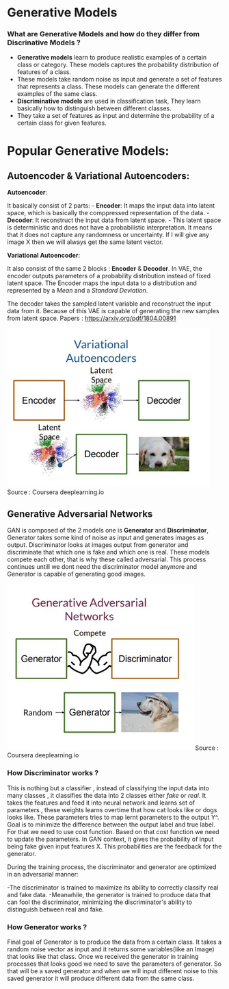 
# Generative Models

### What are Generative Models and  how do they differ from Discrinative Models ?

  - **Generative models** learn to produce realistic examples of a certain class or category. These models captures the probability distribution of features of a class.
  - These models take random noise as input and generate a set of features that represents a class. These models can generate the different examples of the same class.
  - **Discriminative models** are used in classification task, They learn basically how to distinguish between different classes.
  - They take a set of features as input and determine the probability of a certain class for given features.
  
# Popular Generative Models:

## Autoencoder & Variational Autoencoders:

**Autoencoder**:  

It basically consist of 2 parts:
        - **Encoder**: It maps the input data into latent space, which is basically the comppressed representation of the data.
        - **Decoder**: It reconstruct the input data from latent space.
    - This latent space is deterministic and does not have a probabilistic interpretation. It means that it does not capture any randomness or uncertainty. If I will give any image X then we will always get the same latent vector.
    
**Variational Autoencoder**: 

It also consist of the same 2 blocks : **Encoder** & **Decoder**. In VAE, the encoder outputs parameters of a probability distribution instead of fixed latent space. The Encoder maps the input data to a distribution and represented by a *Mean* and a *Standard Deviation*. 

The decoder takes the sampled latent variable and reconstruct the input data from it. Because of this VAE is capable of generating the new samples from latent space. 
Papers : https://arxiv.org/pdf/1804.00891   

![Variational Autoencoder ](assests/variational.JPG) Source : Coursera deeplearning.io 

## Generative Adversarial Networks 

GAN is composed of the 2 models one is **Generator** and **Discriminator**, Generator takes some kind of noise as input and generates images as output. Discriminator looks at images output from generator and discriminate that which one is fake and which one is real. These models compete each other, that is why these called adversarial. This process continues untill we dont need the discriminator model anymore and Generator is capable of generating good images. 

![Variational Autoencoder ](assests/gan.JPG) Source : Coursera deeplearning.io 

### How Discriminator works ?

This is nothing but a classifier , instead of classifying the input data into many classes , it classifies the data into 2 classes either *fake* or *real*. 
It takes the features and feed it into neural network and learns set of parameters , these weights learns overtime that how cat looks like or dogs looks like. These parameters tries to map lernt parameters to the output Y^. Goal is to minimize the difference between the output label and true label. For that we need to use cost function. Based on that cost function we need to update the parameters. In GAN context, it gives the probability of input being fake given input features X. This probabilities are the feedback for the generator.  

During the training process, the discriminator and generator are optimized  in an adversarial manner:

  -The discriminator is trained to maximize its ability to correctly classify real and fake data.
  -Meanwhile, the generator is trained to produce data that can fool the discriminator, minimizing the discriminator's ability to distinguish between real and fake.

### How Generator works ?

Final goal of Generator is to produce the data from a certain class. It takes a random noise vector as input and it returns some variables(like an Image) that looks like that class. Once we received the generator in training processes that looks good we need to save the parameters of generator. So that will be a saved generator and when we will input different noise to  this saved generator it will produce different data from the same class. 

